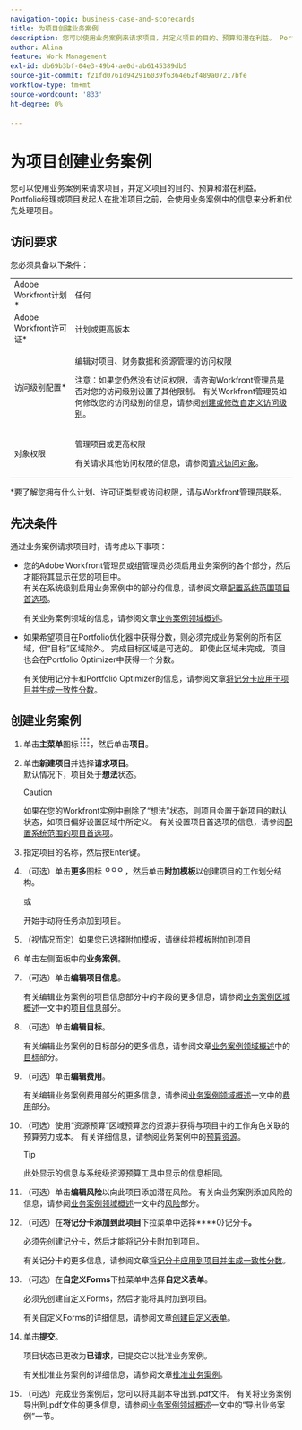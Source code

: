```yaml
---
navigation-topic: business-case-and-scorecards
title: 为项目创建业务案例
description: 您可以使用业务案例来请求项目，并定义项目的目的、预算和潜在利益。 Portfolio经理或项目发起人在批准项目之前，会使用业务案例中的信息来分析和优先处理项目。
author: Alina
feature: Work Management
exl-id: db69b3bf-04e3-49b4-ae0d-ab6145389db5
source-git-commit: f21fd0761d942916039f6364e62f489a07217bfe
workflow-type: tm+mt
source-wordcount: '833'
ht-degree: 0%

---
```


# 为项目创建业务案例

您可以使用业务案例来请求项目，并定义项目的目的、预算和潜在利益。 Portfolio经理或项目发起人在批准项目之前，会使用业务案例中的信息来分析和优先处理项目。

## 访问要求

您必须具备以下条件：

<table style="table-layout:auto"> 
 <col> 
 <col> 
 <tbody> 
  <tr> 
   <td role="rowheader">Adobe Workfront计划*</td> 
   <td> <p>任何 </p> </td> 
  </tr> 
  <tr> 
   <td role="rowheader">Adobe Workfront许可证*</td> 
   <td> <p>计划或更高版本</p> </td> 
  </tr> 
  <tr> 
   <td role="rowheader">访问级别配置*</td> 
   <td> <p>编辑对项目、财务数据和资源管理的访问权限</p> <p>注意：如果您仍然没有访问权限，请咨询Workfront管理员是否对您的访问级别设置了其他限制。 有关Workfront管理员如何修改您的访问级别的信息，请参阅<a href="../../../administration-and-setup/add-users/configure-and-grant-access/create-modify-access-levels.md" class="MCXref xref">创建或修改自定义访问级别</a>。</p> </td> 
  </tr> 
  <tr> 
   <td role="rowheader">对象权限</td> 
   <td> <p>管理项目或更高权限</p> <p>有关请求其他访问权限的信息，请参阅<a href="../../../workfront-basics/grant-and-request-access-to-objects/request-access.md" class="MCXref xref">请求访问对象</a>。</p> </td> 
  </tr> 
 </tbody> 
</table>

&#42;要了解您拥有什么计划、许可证类型或访问权限，请与Workfront管理员联系。

## 先决条件

通过业务案例请求项目时，请考虑以下事项：

* 您的Adobe Workfront管理员或组管理员必须启用业务案例的各个部分，然后才能将其显示在您的项目中。\
  有关在系统级别启用业务案例中的部分的信息，请参阅文章[配置系统范围项目首选项](../../../administration-and-setup/set-up-workfront/configure-system-defaults/set-project-preferences.md)。

  有关业务案例领域的信息，请参阅文章[业务案例领域概述](../../../manage-work/projects/define-a-business-case/areas-of-business-case.md)。

* 如果希望项目在Portfolio优化器中获得分数，则必须完成业务案例的所有区域，但“目标”区域除外。 完成目标区域是可选的。 即使此区域未完成，项目也会在Portfolio Optimizer中获得一个分数。

  有关使用记分卡和Portfolio Optimizer的信息，请参阅文章[将记分卡应用于项目并生成一致性分数](../../../manage-work/projects/define-a-business-case/apply-scorecard-to-project-to-generate-alignment-score.md)。

## 创建业务案例

1. 单击&#x200B;**主菜单**&#x200B;图标![主菜单图标](assets/main-menu-icon.png)，然后单击&#x200B;**项目**。
1. 单击&#x200B;**新建项目**&#x200B;并选择&#x200B;**请求项目**。\
   默认情况下，项目处于&#x200B;**想法**&#x200B;状态。

   >[!CAUTION]
   >
   >如果在您的Workfront实例中删除了“想法”状态，则项目会置于新项目的默认状态，如项目偏好设置区域中所定义。 有关设置项目首选项的信息，请参阅[配置系统范围的项目首选项](../../../administration-and-setup/set-up-workfront/configure-system-defaults/set-project-preferences.md)。

1. 指定项目的名称，然后按Enter键。
1. （可选）单击&#x200B;**更多**&#x200B;图标![更多图标](assets/qs-more-icon-on-an-object.png)，然后单击&#x200B;**附加模板**&#x200B;以创建项目的工作划分结构。

   或

   开始手动将任务添加到项目。

1. （视情况而定）如果您已选择附加模板，请继续将模板附加到项目
1. 单击左侧面板中的&#x200B;**业务案例**。
1. （可选）单击&#x200B;**编辑项目信息**。 

   有关编辑业务案例的项目信息部分中的字段的更多信息，请参阅[业务案例区域概述](../../../manage-work/projects/define-a-business-case/areas-of-business-case.md)一文中的[项目信息](../../../manage-work/projects/define-a-business-case/areas-of-business-case.md#project-info)部分。

1. （可选）单击&#x200B;**编辑目标**。

   有关编辑业务案例的目标部分的更多信息，请参阅文章[业务案例领域概述](../../../manage-work/projects/define-a-business-case/areas-of-business-case.md)中的[目标](../../../manage-work/projects/define-a-business-case/areas-of-business-case.md#goals)部分。

1. （可选）单击&#x200B;**编辑费用**。

   有关编辑业务案例费用部分的更多信息，请参阅[业务案例领域概述](../../../manage-work/projects/define-a-business-case/areas-of-business-case.md)一文中的[费用](../../../manage-work/projects/define-a-business-case/areas-of-business-case.md#expenses)部分。

1. （可选）使用“资源预算”区域预算您的资源并获得与项目中的工作角色关联的预算劳力成本。 有关详细信息，请参阅业务案例中的[预算资源](../../../manage-work/projects/define-a-business-case/budget-resources-in-business-case.md)。

   >[!TIP]
   >
   >此处显示的信息与系统级资源预算工具中显示的信息相同。

1. （可选）单击&#x200B;**编辑风险**&#x200B;以向此项目添加潜在风险。 有关向业务案例添加风险的信息，请参阅[业务案例领域概述](../../../manage-work/projects/define-a-business-case/areas-of-business-case.md)一文中的[风险](../../../manage-work/projects/define-a-business-case/areas-of-business-case.md#risks)部分。
1. （可选）在&#x200B;**将记分卡添加到此项目**&#x200B;下拉菜单中选择****0}记分卡&#x200B;**。**

   必须先创建记分卡，然后才能将记分卡附加到项目。

   有关记分卡的更多信息，请参阅文章[将记分卡应用到项目并生成一致性分数](../../../manage-work/projects/define-a-business-case/apply-scorecard-to-project-to-generate-alignment-score.md)。

1. （可选）在&#x200B;**自定义Forms**&#x200B;下拉菜单中选择&#x200B;**自定义表单**。

   必须先创建自定义Forms，然后才能将其附加到项目。

   有关自定义Forms的详细信息，请参阅文章[创建自定义表单](/help/quicksilver/administration-and-setup/customize-workfront/create-manage-custom-forms/form-designer/design-a-form/design-a-form.md)。

1. 单击&#x200B;**提交**。

   项目状态已更改为&#x200B;**已请求**，已提交它以批准业务案例。

   有关批准业务案例的详细信息，请参阅文章[批准业务案例](../../../manage-work/projects/define-a-business-case/approve-business-case.md)。

1. （可选）完成业务案例后，您可以将其副本导出到.pdf文件。 有关将业务案例导出到.pdf文件的更多信息，请参阅[业务案例领域概述](../../../manage-work/projects/define-a-business-case/areas-of-business-case.md)一文中的“导出业务案例”一节。
